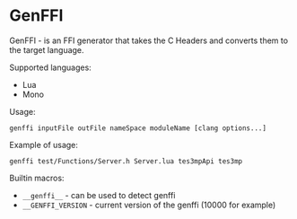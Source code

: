 GenFFI
======

GenFFI - is an FFI generator that takes the C Headers and converts them to the target language.

Supported languages:
* Lua
* Mono

Usage:
```
genffi inputFile outFile nameSpace moduleName [clang options...]
```

Example of usage:
```
genffi test/Functions/Server.h Server.lua tes3mpApi tes3mp
```

Builtin macros:
* ``__genffi__`` - can be used to detect genffi
* ``__GENFFI_VERSION`` - current version of the genffi (10000 for example)